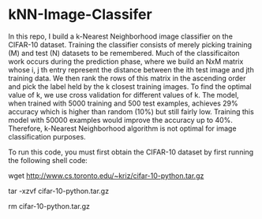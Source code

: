 # kNN-Image-Classifer

In  this repo, I build a k-Nearest Neighborhood image classifier on the CIFAR-10 dataset. Training the classifier consists of merely picking training (M) and test (N) datasets to be remembered. Much of the classificaiton work occurs during the prediction phase, where we build an NxM matrix whose i, j th entry represent the distance between the ith test image and jth training data. We then rank the rows of this matrix in the ascending order and pick the label held by the k closest training images. To find the optimal value of k, we use cross validation for different values of k. The model, when trained with 5000 training and 500 test examples, achieves 29% accuracy which is higher than random (10%) but still fairly low. Training this model with 50000 examples would improve the accuracy up to 40%. Therefore, k-Nearest Neighborhood algorithm is not optimal for image classification purposes. 

To run this code, you must first obtain the CIFAR-10 dataset by first running the following shell code:

  wget http://www.cs.toronto.edu/~kriz/cifar-10-python.tar.gz
  
  tar -xzvf cifar-10-python.tar.gz
  
  rm cifar-10-python.tar.gz 
